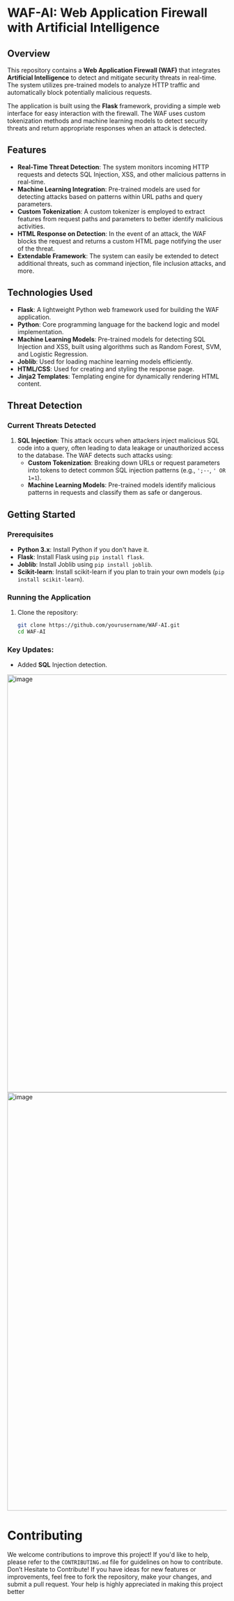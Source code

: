 # WAF-AI: Web Application Firewall with Artificial Intelligence
## Overview

This repository contains a **Web Application Firewall (WAF)** that integrates **Artificial Intelligence** to detect and mitigate security threats in real-time. The system utilizes pre-trained models to analyze HTTP traffic and automatically block potentially malicious requests.

The application is built using the **Flask** framework, providing a simple web interface for easy interaction with the firewall. The WAF uses custom tokenization methods and machine learning models to detect security threats and return appropriate responses when an attack is detected.

## Features

- **Real-Time Threat Detection**: The system monitors incoming HTTP requests and detects SQL Injection, XSS, and other malicious patterns in real-time.
- **Machine Learning Integration**: Pre-trained models are used for detecting attacks based on patterns within URL paths and query parameters.
- **Custom Tokenization**: A custom tokenizer is employed to extract features from request paths and parameters to better identify malicious activities.
- **HTML Response on Detection**: In the event of an attack, the WAF blocks the request and returns a custom HTML page notifying the user of the threat.
- **Extendable Framework**: The system can easily be extended to detect additional threats, such as command injection, file inclusion attacks, and more.

## Technologies Used

- **Flask**: A lightweight Python web framework used for building the WAF application.
- **Python**: Core programming language for the backend logic and model implementation.
- **Machine Learning Models**: Pre-trained models for detecting SQL Injection and XSS, built using algorithms such as Random Forest, SVM, and Logistic Regression.
- **Joblib**: Used for loading machine learning models efficiently.
- **HTML/CSS**: Used for creating and styling the response page.
- **Jinja2 Templates**: Templating engine for dynamically rendering HTML content.

## Threat Detection

### **Current Threats Detected**

1. **SQL Injection**: This attack occurs when attackers inject malicious SQL code into a query, often leading to data leakage or unauthorized access to the database. The WAF detects such attacks using:
   - **Custom Tokenization**: Breaking down URLs or request parameters into tokens to detect common SQL injection patterns (e.g., `';--`, `' OR 1=1`).
   - **Machine Learning Models**: Pre-trained models identify malicious patterns in requests and classify them as safe or dangerous.



## Getting Started

### Prerequisites

- **Python 3.x**: Install Python if you don't have it.
- **Flask**: Install Flask using `pip install flask`.
- **Joblib**: Install Joblib using `pip install joblib`.
- **Scikit-learn**: Install scikit-learn if you plan to train your own models (`pip install scikit-learn`).

### Running the Application

1. Clone the repository:
   ```bash
   git clone https://github.com/yourusername/WAF-AI.git
   cd WAF-AI


### Key Updates:
- Added **SQL** Injection detection.
<img width="958" alt="image" src="https://github.com/user-attachments/assets/62a4143a-33f9-4bf3-be2c-012342154828">
<img width="959" alt="image" src="https://github.com/user-attachments/assets/91bbe2e5-cc04-41ef-83cd-c4ec6e3de819">


  
# Contributing
We welcome contributions to improve this project! If you'd like to help, please refer to the  `CONTRIBUTING.md`  file for guidelines on how to contribute.
Don’t Hesitate to Contribute! If you have ideas for new features or improvements, feel free to fork the repository, make your changes, and submit a pull request. 
Your help is highly appreciated in making this project better


